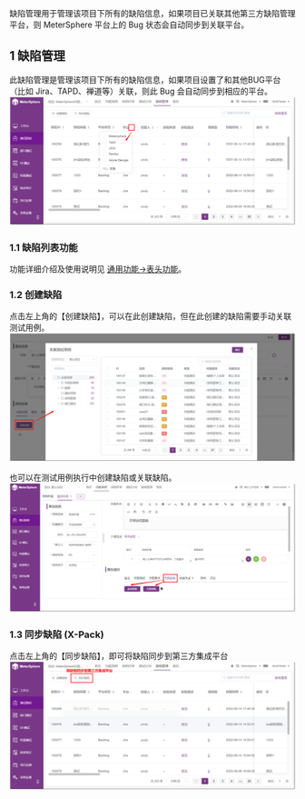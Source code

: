 缺陷管理用于管理该项目下所有的缺陷信息，如果项目已关联其他第三方缺陷管理平台，则 MeterSphere 平台上的 Bug 状态会自动同步到关联平台。

## 1 缺陷管理
此缺陷管理是管理该项目下所有的缺陷信息，如果项目设置了和其他BUG平台（比如 Jira、TAPD、禅道等）关联，则此 Bug 会自动同步到相应的平台。
![!缺陷管理](../../img/track/缺陷管理.png)

### 1.1 缺陷列表功能
功能详细介绍及使用说明见 [通用功能->表头功能](../../general/#6)。
	
### 1.2 创建缺陷
点击左上角的【创建缺陷】，可以在此创建缺陷，但在此创建的缺陷需要手动关联测试用例。
![!创建缺陷](../../img/track/创建缺陷1.png)

也可以在测试用例执行中创建缺陷或关联缺陷。
![!创建缺陷](../../img/track/创建缺陷2.png)

### 1.3 同步缺陷 (X-Pack)
点击左上角的【同步缺陷】，即可将缺陷同步到第三方集成平台
![!创建缺陷](../../img/track/同步缺陷.png)
